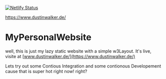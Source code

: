 [![Netlify Status](https://api.netlify.com/api/v1/badges/2483f761-9d4e-48ae-8c93-fbfe876e9c5e/deploy-status)](https://app.netlify.com/sites/dustinwalker/deploys)

https://www.dustinwalker.de/

# MyPersonalWebsite
well, this is just my lazy static website
with a simple w3Layout.
It's live, visite at [www.dustinwalker.de/](https://www.dustinwalker.de/)

Lets try out some Contious Integration
and some contionous Developement
cause that is super hot right now! right?
